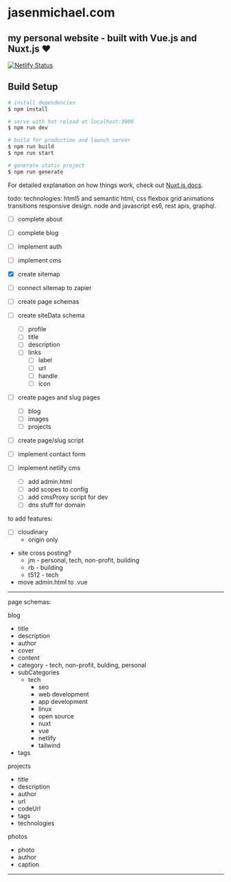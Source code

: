 # jasenmichael.com

## my personal website - built with Vue.js and Nuxt.js ❤️

[![Netlify Status](https://api.netlify.com/api/v1/badges/31e20aa5-ce4b-4564-86c9-edbe6617256e/deploy-status)](https://app.netlify.com/sites/jasenmichael/deploys)

## Build Setup

```bash
# install dependencies
$ npm install

# serve with hot reload at localhost:3000
$ npm run dev

# build for production and launch server
$ npm run build
$ npm run start

# generate static project
$ npm run generate
```

For detailed explanation on how things work, check out [Nuxt.js docs](https://nuxtjs.org).

todo:
technologies:
html5 and semantic html, css flexbox grid animations transitions responsive design. node and javascript es6, rest apis, graphql.

- [ ] complete about
- [ ] complete blog
- [ ] implement auth
- [ ] implement cms
- [x] create sitemap
- [ ] connect sitemap to zapier

- [ ] create page schemas
- [ ] create siteData schema
  - [ ] profile
  - [ ] title
  - [ ] description
  - [ ] links
    - [ ] label
    - [ ] url
    - [ ] handle
    - [ ] icon
- [ ] create pages and slug pages
  - [ ] blog
  - [ ] images
  - [ ] projects
- [ ] create page/slug script
- [ ] implement contact form
- [ ] implement netlify cms
  - [ ] add admin.html
  - [ ] add scopes to config
  - [ ] add cmsProxy script for dev
  - [ ] dns stuff for domain

to add features:

- [ ] cloudinary
  - origin only
- site cross posting?
  - jm - personal, tech, non-profit, building
  - rb - building
  - t512 - tech
- move admin.html to .vue

---

page schemas:

blog

- title
- description
- author
- cover
- content
- category - tech, non-profit, bulding, personal
- subCategories
  - tech
    - seo
    - web development
    - app development
    - linux
    - open source
    - nuxt
    - vue
    - netlify
    - tailwind
- tags

projects

- title
- description
- author
- url
- codeUrl
- tags
- technologies

photos

- photo
- author
- caption

---
